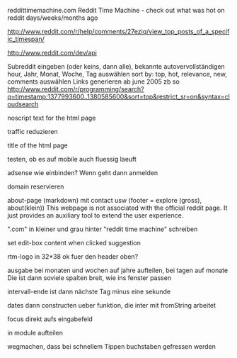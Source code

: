 reddittimemachine.com
Reddit Time Machine - check out what was hot on reddit days/weeks/months ago

http://www.reddit.com/r/help/comments/27eziq/view_top_posts_of_a_specific_timespan/

http://www.reddit.com/dev/api

Subreddit eingeben (oder keins, dann alle), bekannte autovervollständigen
hour, Jahr, Monat, Woche, Tag auswählen
sort by: top, hot, relevance, new, comments auswählen
Links generieren ab june 2005
zb so
http://www.reddit.com/r/programming/search?q=timestamp:1377993600..1380585600&sort=top&restrict_sr=on&syntax=cloudsearch

noscript text for the html page

traffic reduzieren

title of the html page

testen, ob es auf mobile auch fluessig laeuft

adsense wie einbinden? Wenn geht dann anmelden

domain reservieren

about-page (markdown) mit contact usw (footer = explore (gross), about(klein))
This webpage is not associated with the official reddit page. It just provides an auxiliary tool to extend the user experience.

".com" in kleiner und grau hinter "reddit time machine" schreiben

set edit-box content when clicked suggestion

rtm-logo in 32*38 ok fuer den header oben?

ausgabe bei monaten und wochen auf jahre aufteilen, bei tagen auf monate
Die ist dann soviele spalten breit, wie ins fenster passen

intervall-ende ist dann nächste Tag minus eine sekunde

dates dann constructen ueber funktion, die inter mit fromString arbeitet

focus direkt aufs eingabefeld

in module aufteilen

wegmachen, dass bei schnellem Tippen buchstaben gefressen werden